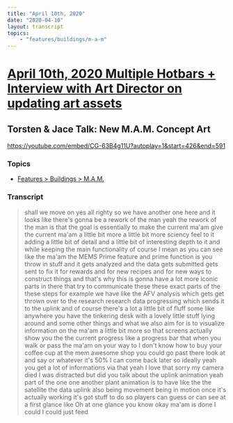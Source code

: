 ```yaml
---
title: "April 10th, 2020"
date: "2020-04-10"
layout: transcript
topics: 
    - "features/buildings/m-a-m"
---
```

# [April 10th, 2020 Multiple Hotbars + Interview with Art Director on updating art assets](../2020-04-10.md)
## Torsten & Jace Talk: New M.A.M. Concept Art
https://youtube.com/embed/CG-63B4g11U?autoplay=1&start=426&end=591
### Topics
* [Features > Buildings > M.A.M.](../topics/features/buildings/m-a-m.md)

### Transcript

> shall we move on yes all righty so we
> have another one here and it looks like
> there's gonna be a rework of the man
> yeah the rework of the man is that the
> goal is essentially to make the current
> ma'am give the current ma'am a little
> bit more a little bit more sciency feel
> to it adding a little bit of detail and
> a little bit of interesting depth to it
> and while keeping the main functionality
> of course I mean as you can see like the
> ma'am the MEMS Prime feature and prime
> function is you throw in stuff and it
> gets analyzed and the data gets
> submitted gets sent to fix it for
> rewards and for new recipes and for new
> ways to construct things and that's why
> this is gonna have a lot more iconic
> parts in there that try to communicate
> these these exact parts of the these
> steps for example we have like the AFV
> analysis which gets get thrown over to
> the research research data progressing
> which sends it to the uplink and of
> course there's a lot a little bit of
> fluff some like anywhere you have the
> tinkering desk with a lovely little
> stuff lying around and some other things
> and what we also aim for is to visualize
> information on the ma'am a little bit
> more so that screens actually show you
> the the current progress like a progress
> bar that when you walk
> or pass the ma'am on your way to I don't
> know how to buy your coffee cup at the
> mem awesome shop you could go past there
> look at and say or whatever it's 50% I
> can come back later so ideally yeah you
> get a lot of informations via that yeah
> I love that sorry my camera died I was
> distracted but did you talk about the
> uplink animation yeah part of the one
> one another plant animation is to have
> like the the satellite the data uplink
> also being movement being in motion once
> it's actually working it's got stuff to
> do so players can guess or can see at a
> first glance like Oh at one glance you
> know okay
> ma'am is done I could I could just feed
